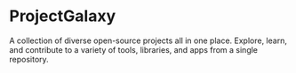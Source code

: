 # ProjectGalaxy
A collection of diverse open-source projects all in one place. Explore, learn, and contribute to a variety of tools, libraries, and apps from a single repository.
